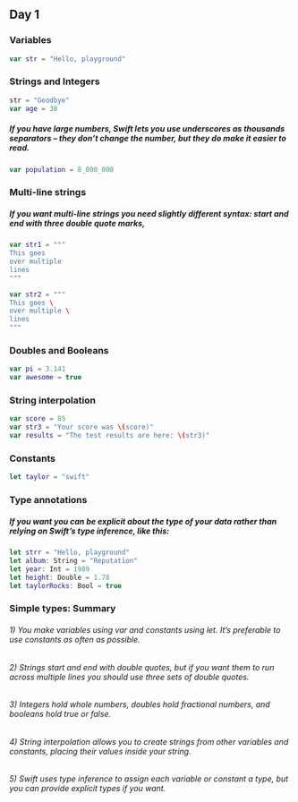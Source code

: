 ## Day 1

### Variables
```swift
var str = "Hello, playground"
```

### Strings and Integers

```swift
str = "Goodbye"
var age = 38
```

##### If you have large numbers, Swift lets you use underscores as thousands separators – they don’t change the number, but they do make it easier to read.
```swift
var population = 8_000_000
```
### Multi-line strings
##### If you want multi-line strings you need slightly different syntax: start and end with three double quote marks,
```swift
var str1 = """
This goes
over multiple
lines
"""

var str2 = """
This goes \
over multiple \
lines
"""
```
### Doubles and Booleans
```swift
var pi = 3.141
var awesome = true
```

### String interpolation
```swift
var score = 85
var str3 = "Your score was \(score)"
var results = "The test results are here: \(str3)"
```

### Constants
```swift
let taylor = "swift"
```

### Type annotations
##### If you want you can be explicit about the type of your data rather than relying on Swift’s type inference, like this:
```swift
let strr = "Hello, playground"
let album: String = "Reputation"
let year: Int = 1989
let height: Double = 1.78
let taylorRocks: Bool = true
```

### Simple types: Summary
###### 1) You make variables using var and constants using let. It’s preferable to use constants as often as possible.

###### 2) Strings start and end with double quotes, but if you want them to run across multiple lines you should use three sets of double quotes.

###### 3) Integers hold whole numbers, doubles hold fractional numbers, and booleans hold true or false.

###### 4) String interpolation allows you to create strings from other variables and constants, placing their values inside your string.

###### 5) Swift uses type inference to assign each variable or constant a type, but you can provide explicit types if you want.







